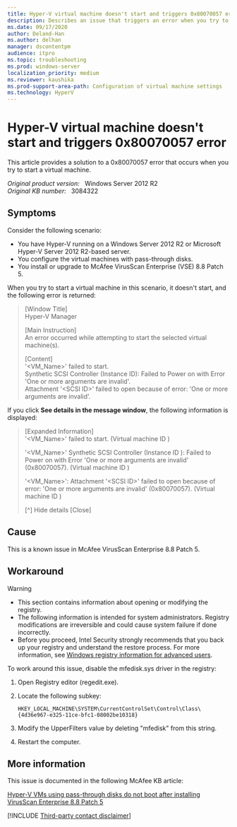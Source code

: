 ```yaml
---
title: Hyper-V virtual machine doesn't start and triggers 0x80070057 error
description: Describes an issue that triggers an error when you try to start a virtual machine that's running in a Windows Server 2012 R2 Hyper-V environment. This issue occurs when McAfee VirusScan is installed. A workaround is provided.
ms.date: 09/17/2020
author: Deland-Han 
ms.author: delhan
manager: dscontentpm
audience: itpro
ms.topic: troubleshooting
ms.prod: windows-server
localization_priority: medium
ms.reviewer: kaushika
ms.prod-support-area-path: Configuration of virtual machine settings
ms.technology: HyperV
---
```

# Hyper-V virtual machine doesn't start and triggers 0x80070057 error

This article provides a solution to a 0x80070057 error that occurs when you try to start a virtual machine.

_Original product version:_ &nbsp; Windows Server 2012 R2  
_Original KB number:_ &nbsp; 3084322

## Symptoms  

Consider the following scenario:

- You have Hyper-V running on a Windows Server 2012 R2 or Microsoft Hyper-V Server 2012 R2-based server.
- You configure the virtual machines with pass-through disks.
- You install or upgrade to McAfee VirusScan Enterprise (VSE) 8.8 Patch 5.

When you try to start a virtual machine in this scenario, it doesn't start, and the following error is returned:

> [Window Title]  
Hyper-V Manager
>
> [Main Instruction]  
An error occurred while attempting to start the selected virtual machine(s).
>
> [Content]  
'\<VM_Name>' failed to start.  
Synthetic SCSI Controller (Instance ID): Failed to Power on with Error 'One or more arguments are invalid'.  
Attachment '\<SCSI ID>' failed to open because of error: 'One or more arguments are invalid'.

If you click **See details in the message window**, the following information is displayed:

> [Expanded Information]  
'\<VM_Name>' failed to start. (Virtual machine ID )
>
> '\<VM_Name>' Synthetic SCSI Controller (Instance ID ): Failed to Power on with Error 'One or more arguments are invalid' (0x80070057). (Virtual machine ID )
>
> '\<VM_Name>': Attachment '\<SCSI ID>' failed to open because of error: 'One or more arguments are invalid' (0x80070057). (Virtual machine ID )
>
> [^] Hide details [Close]

## Cause

This is a known issue in McAfee VirusScan Enterprise 8.8 Patch 5.

## Workaround

> [!WARNING]
>
> - This section contains information about opening or modifying the registry.
> - The following information is intended for system administrators. Registry modifications are irreversible and could cause system failure if done incorrectly.
> - Before you proceed, Intel Security strongly recommends that you back up your registry and understand the restore process. For more information, see [Windows registry information for advanced users](/troubleshoot/windows-server/performance/windows-registry-advanced-users).

To work around this issue, disable the mfedisk.sys driver in the registry:

1. Open Registry editor (regedit.exe).
2. Locate the following subkey:

    `HKEY_LOCAL_MACHINE\SYSTEM\CurrentControlSet\Control\Class\{4d36e967-e325-11ce-bfc1-08002be10318}`

3. Modify the UpperFilters value by deleting "mfedisk" from this string.
4. Restart the computer.

## More information

This issue is documented in the following McAfee KB article:

[Hyper-V VMs using pass-through disks do not boot after installing VirusScan Enterprise 8.8 Patch 5](https://kc.mcafee.com/corporate/index?page=content&id=kb84987)

[!INCLUDE [Third-party contact disclaimer](../../includes/third-party-contact-disclaimer.md)]
